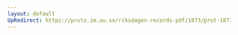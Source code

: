 ```yaml
---
layout: default
UpRedirect: https://pruto.im.uu.se/riksdagen-records-pdf/1873/prot-1873--ak--125/prot-1873--ak--125_016.pdf
---
```

